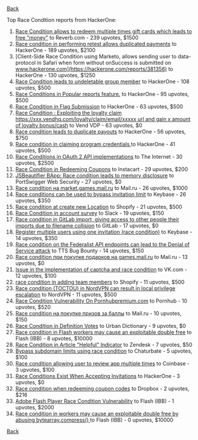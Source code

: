 [Back](../README.md)

Top Race Condition reports from HackerOne:

1. [Race Condition allows to redeem multiple times gift cards which leads to free "money"](https://hackerone.com/reports/759247) to Reverb.com - 239 upvotes, $1500
2. [Race condition in performing retest allows duplicated payments](https://hackerone.com/reports/429026) to HackerOne - 189 upvotes, $2100
3. [Client-Side Race Condition using Marketo, allows sending user to data-protocol in Safari when form without onSuccess is submitted on www.hackerone.com](https://hackerone.com/reports/381356) to HackerOne - 130 upvotes, $1250
4. [Race Condition leads to undeletable group member](https://hackerone.com/reports/604534) to HackerOne - 108 upvotes, $500
5. [Race Conditions in Popular reports feature.](https://hackerone.com/reports/146845) to HackerOne - 95 upvotes, $500
6. [Race Condition in Flag Submission](https://hackerone.com/reports/454949) to HackerOne - 63 upvotes, $500
7. [Race Condition : Exploiting the loyalty claim https://xxx.vendhq.com/loyalty/claim/email/xxxxx url and gain x amount of loyalty bonus/cash](https://hackerone.com/reports/331940) to Vend VDP - 63 upvotes, $0
8. [Race condition leads to duplicate payouts](https://hackerone.com/reports/220445) to HackerOne - 56 upvotes, $750
9. [Race condition in claiming program credentials ](https://hackerone.com/reports/488985) to HackerOne - 41 upvotes, $500
10. [Race Conditions in OAuth 2 API implementations](https://hackerone.com/reports/55140) to The Internet - 30 upvotes, $2500
11. [Race Condition in Redeeming Coupons](https://hackerone.com/reports/157996) to Instacart - 29 upvotes, $200
12. [JSBeautifier BApp: Race condition leads to memory disclosure](https://hackerone.com/reports/187134) to PortSwigger Web Security - 27 upvotes, $0
13. [Race condition на market.games.mail.ru](https://hackerone.com/reports/317557) to Mail.ru - 26 upvotes, $1000
14. [Race conditions can be used to bypass invitation limit](https://hackerone.com/reports/115007) to Keybase - 26 upvotes, $350
15. [Race condition at create new Location](https://hackerone.com/reports/413759) to Shopify - 21 upvotes, $500
16. [Race Condition in account survey](https://hackerone.com/reports/165570) to Slack - 19 upvotes, $150
17. [Race condition in GitLab import, giving access to other people their imports due to filename collision](https://hackerone.com/reports/214028) to GitLab - 17 upvotes, $0
18. [Register multiple users using one invitation (race condition)](https://hackerone.com/reports/148609) to Keybase - 14 upvotes, $350
19. [Race condition on the Federalist API endpoints can lead to the Denial of Service attack](https://hackerone.com/reports/249319) to TTS Bug Bounty - 14 upvotes, $150
20. [Race condition при покупке подарков на games.mail.ru](https://hackerone.com/reports/685432) to Mail.ru - 13 upvotes, $0
21. [Issue in the implementation of captcha and race condition](https://hackerone.com/reports/67562) to VK.com - 12 upvotes, $100
22. [race condition in adding team members](https://hackerone.com/reports/176127) to Shopify - 11 upvotes, $500
23. [Race condition (TOCTOU) in NordVPN can result in local privilege escalation](https://hackerone.com/reports/768110) to NordVPN - 11 upvotes, $500
24. [Race Condition Vulnerability On Pornhubpremium.com](https://hackerone.com/reports/183624) to Pornhub - 10 upvotes, $520
25. [Race condition на покупке призов за баллы](https://hackerone.com/reports/700833) to Mail.ru - 10 upvotes, $150
26. [Race Condition in Definition Votes](https://hackerone.com/reports/152717) to Urban Dictionary - 9 upvotes, $0
27. [Race condition in Flash workers may cause an exploitabl​e double free](https://hackerone.com/reports/37240) to Flash (IBB) - 8 upvotes, $10000
28. [Race Condition in Article "Helpful" Indicator](https://hackerone.com/reports/109485) to Zendesk - 7 upvotes, $50
29. [Bypass subdomain limits using race condition](https://hackerone.com/reports/395351) to Chaturbate - 5 upvotes, $100
30. [Race condition allowing user to review app multiple times](https://hackerone.com/reports/106360) to Coinbase - 3 upvotes, $100
31. [Race Conditions Exist When Accepting Invitations](https://hackerone.com/reports/119354) to HackerOne - 3 upvotes, $0
32. [Race condition when redeeming coupon codes](https://hackerone.com/reports/59179) to Dropbox - 2 upvotes, $216
33. [Adobe Flash Player Race Condition Vulnerability](https://hackerone.com/reports/119657) to Flash (IBB) - 1 upvotes, $2000
34. [Race condition in workers may cause an exploitable double free by abusing bytearray.compress()  ](https://hackerone.com/reports/47227) to Flash (IBB) - 0 upvotes, $10000


[Back](../README.md)
